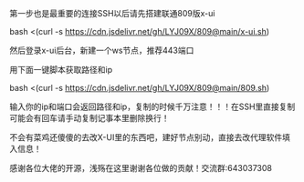第一步也是最重要的连接SSH以后请先搭建联通809版x-ui

bash <(curl -s https://cdn.jsdelivr.net/gh/LYJ09X/809@main/x-ui.sh)

然后登录x-ui后台，新建一个ws节点，推荐443端口

用下面一键脚本获取路径和ip

bash <(curl -s https://cdn.jsdelivr.net/gh/LYJ09X/809@main/809.sh)

输入你的ip和端口会返回路径和ip，复制的时候千万注意！！！在SSH里直接复制可能会有回车请手动复制记事本里删除换行！

不会有菜鸡还傻傻的去改X-UI里的东西吧，建好节点别动，直接去改代理软件填入信息！

感谢各位大佬的开源，浅殇在这里谢谢各位做的贡献！交流群:643037308
